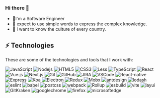 ### Hi there 👋

- 🍒I'm a Software Engineer
- 🍉 expect to use simple words to express the complex knowledge.
- 🍋 I want to know the culture of every country.

## ⚡ Technologies

These are some of the technologies and tools that I work with:

![JavaScript](https://img.shields.io/badge/-JavaScript-black?style=flat-square&logo=javascript)
![Nodejs](https://img.shields.io/badge/-Nodejs-black?style=flat-square&logo=Node.js&logoColor=white)
![HTML5](https://img.shields.io/badge/-HTML5-black?style=flat-square&logo=html5&logoColor=white)
![CSS3](https://img.shields.io/badge/-CSS3-black?style=flat-square&logo=css3)
![Less](https://img.shields.io/badge/-Less-black?style=flat-square&logo=less&logoColor=white)
![TypeScript](https://img.shields.io/badge/-TypeScript-black?style=flat-square&logo=typescript)
![React](https://img.shields.io/badge/-React-black?style=flat-square&logo=react)
![Vue.js](https://img.shields.io/badge/-Vue.js-black?style=flat-square&logo=vuedotjs)
![Next.js](https://img.shields.io/badge/-Next.js-black?style=flat-square&logo=nextdotjs&logoColor=white)
![Git](https://img.shields.io/badge/-Git-black?style=flat-square&logo=git)
![GitHub](https://img.shields.io/badge/-GitHub-black?style=flat-square&logo=github)
![JIRA](https://img.shields.io/badge/-JIRA-black?style=flat-square&logo=jira)
![VSCode](https://img.shields.io/badge/-VSCode-black?style=flat-square&logo=visualstudiocode&logoColor=white)
![React-native](https://img.shields.io/badge/ReactNative-black?style=flat-square&logo=reactNative&logoColor=white)
![Express](https://img.shields.io/badge/-express-black?style=flat-square&logo=express&logoColor=white)
![Koa](https://img.shields.io/badge/-koa-black?style=flat-square&logo=koa&logoColor=white)
![Electron](https://img.shields.io/badge/-electron-black?style=flat-square&logo=electron&logoColor=white)
![Redux](https://img.shields.io/badge/-redux-black?style=flat-square&logo=redux&logoColor=white)
![Mobx](https://img.shields.io/badge/-mobx-black?style=flat-square&logo=mobx&logoColor=white)
![antdesign](https://img.shields.io/badge/-antdesign-black?style=flat-square&logo=antdesign&logoColor=white)
![lodash](https://img.shields.io/badge/-lodash-black?style=flat-square&logo=lodash&logoColor=white)
![eslint](https://img.shields.io/badge/-eslint-black?style=flat-square&logo=eslint&logoColor=white)
![babel](https://img.shields.io/badge/-babel-black?style=flat-square&logo=babel&logoColor=white)
![postcss](https://img.shields.io/badge/-postcss-black?style=flat-square&logo=postcss&logoColor=white)
![webpack](https://img.shields.io/badge/-webpack-black?style=flat-square&logo=webpack&logoColor=white)
![Rollup](https://img.shields.io/badge/-Rollup-black?style=flat-square&logo=rollupdotjs&logoColor=white)
![esbuild](https://img.shields.io/badge/-esbuild-black?style=flat-square&logo=esbuild&logoColor=white)
![vite](https://img.shields.io/badge/-vite-black?style=flat-square&logo=vite&logoColor=white)
![layui](https://img.shields.io/badge/-layui-black?style=flat-square&logo=layui&logoColor=white)
![GitKraken](https://img.shields.io/badge/-GitKraken-black?style=flat-square&logo=GitKraken&logoColor=white)
![googlechrome](https://img.shields.io/badge/-googlechrome-black?style=flat-square&logo=googlechrome&logoColor=white)
![firefox](https://img.shields.io/badge/-firefox-black?style=flat-square&logo=firefox&logoColor=white)
![microsoftedge](https://img.shields.io/badge/-microsoftedge-black?style=flat-square&logo=microsoftedge&logoColor=white)
